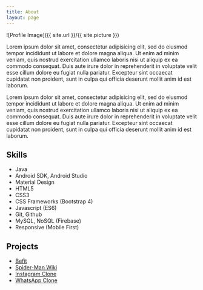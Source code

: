 ```yaml
---
title: About
layout: page
---
```

![Profile Image]({{ site.url }}/{{ site.picture }})

<p>Lorem ipsum dolor sit amet, consectetur adipisicing elit, sed do eiusmod
tempor incididunt ut labore et dolore magna aliqua. Ut enim ad minim veniam,
quis nostrud exercitation ullamco laboris nisi ut aliquip ex ea commodo
consequat. Duis aute irure dolor in reprehenderit in voluptate velit esse
cillum dolore eu fugiat nulla pariatur. Excepteur sint occaecat cupidatat non
proident, sunt in culpa qui officia deserunt mollit anim id est laborum.</p>

<p>Lorem ipsum dolor sit amet, consectetur adipisicing elit, sed do eiusmod
tempor incididunt ut labore et dolore magna aliqua. Ut enim ad minim veniam,
quis nostrud exercitation ullamco laboris nisi ut aliquip ex ea commodo
consequat. Duis aute irure dolor in reprehenderit in voluptate velit esse
cillum dolore eu fugiat nulla pariatur. Excepteur sint occaecat cupidatat non
proident, sunt in culpa qui officia deserunt mollit anim id est laborum.</p>

<h2>Skills</h2>

<ul class="skill-list">
	<li>Java</li>
	<li>Android SDK, Android Studio</li>
	<li>Material Design</li>
	<li>HTML5</li>
	<li>CSS3</li>
	<li>CSS Frameworks (Bootstrap 4)</li>
	<li>Javascript (ES6)</li>
	<li>Git, Github</li>
	<li>MySQL, NoSQL (Firebase)</li>
	<li>Responsive (Mobile First)</li>	
</ul>

<h2>Projects</h2>

<ul>
	<li><a href="https://github.com/luisabfs/befit">Befit</a></li>
	<li><a href="https://github.com/luisabfs/spider-man-wiki">Spider-Man Wiki</a></li>
	<li><a href="https://github.com/luisabfs/instagram-clone">Instagram Clone</a></li>
	<li><a href="https://github.com/luisabfs/whatsapp-clone">WhatsApp Clone</a></li>
</ul>
